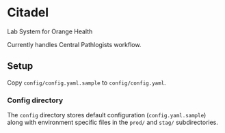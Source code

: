 # Citadel
Lab System for Orange Health

Currently handles Central Pathlogists workflow.


## Setup
Copy `config/config.yaml.sample` to `config/config.yaml`.

### Config directory
The `config` directory stores default configuration (`config.yaml.sample`) along
with environment specific files in the `prod/` and `stag/` subdirectories.
